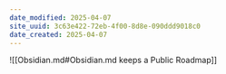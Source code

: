 ```yaml
---
date_modified: 2025-04-07
site_uuid: 3c63e422-72eb-4f00-8d8e-090ddd9018c0
date_created: 2025-04-07
---
```


![[Obsidian.md#Obsidian.md keeps a Public Roadmap]]